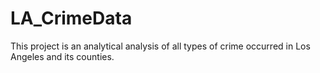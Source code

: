 # LA_CrimeData
This project is an analytical analysis of all types of crime occurred in Los Angeles and its counties.
